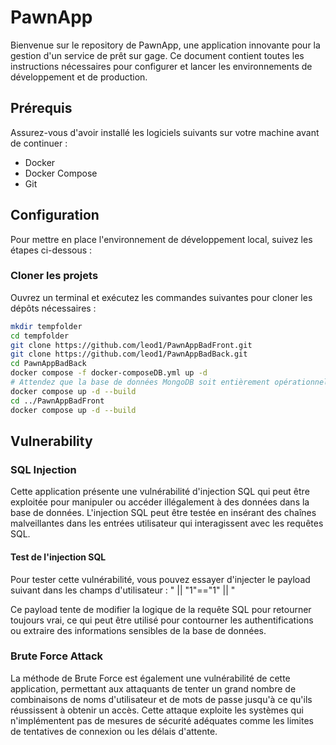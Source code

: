 # PawnApp

Bienvenue sur le repository de PawnApp, une application innovante pour la gestion d'un service de prêt sur gage. Ce document contient toutes les instructions nécessaires pour configurer et lancer les environnements de développement et de production.

## Prérequis

Assurez-vous d'avoir installé les logiciels suivants sur votre machine avant de continuer :

- Docker
- Docker Compose
- Git

## Configuration

Pour mettre en place l'environnement de développement local, suivez les étapes ci-dessous :

### Cloner les projets

Ouvrez un terminal et exécutez les commandes suivantes pour cloner les dépôts nécessaires :

```bash
mkdir tempfolder
cd tempfolder
git clone https://github.com/leod1/PawnAppBadFront.git
git clone https://github.com/leod1/PawnAppBadBack.git
cd PawnAppBadBack
docker compose -f docker-composeDB.yml up -d
# Attendez que la base de données MongoDB soit entièrement opérationnelle avant de continuer
docker compose up -d --build
cd ../PawnAppBadFront
docker compose up -d --build
```

## Vulnerability

### SQL Injection

Cette application présente une vulnérabilité d'injection SQL qui peut être exploitée pour manipuler ou accéder illégalement à des données dans la base de données. L'injection SQL peut être testée en insérant des chaînes malveillantes dans les entrées utilisateur qui interagissent avec les requêtes SQL.

#### Test de l'injection SQL

Pour tester cette vulnérabilité, vous pouvez essayer d'injecter le payload suivant dans les champs d'utilisateur : " || "1"=="1" || "

Ce payload tente de modifier la logique de la requête SQL pour retourner toujours vrai, ce qui peut être utilisé pour contourner les authentifications ou extraire des informations sensibles de la base de données.

### Brute Force Attack

La méthode de Brute Force est également une vulnérabilité de cette application, permettant aux attaquants de tenter un grand nombre de combinaisons de noms d'utilisateur et de mots de passe jusqu'à ce qu'ils réussissent à obtenir un accès. Cette attaque exploite les systèmes qui n'implémentent pas de mesures de sécurité adéquates comme les limites de tentatives de connexion ou les délais d'attente.
